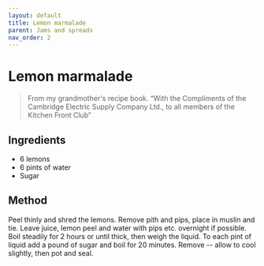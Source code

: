 ```yaml
---
layout: default
title: Lemon marmalade
parent: Jams and spreads
nav_order: 2
---
```


# Lemon marmalade

> From my grandmother's recipe book. “With the Compliments of the Cambridge 
> Electric Supply Company Ltd., to all members of the Kitchen Front Club”

## Ingredients

* 6 lemons
* 6 pints of water
* Sugar

## Method

Peel thinly and shred the lemons. Remove pith and pips, place in muslin and tie. 
Leave juice, lemon peel and water with pips etc. overnight if possible. Boil 
steadily for 2 hours or until thick, then weigh the liquid. To each pint of 
liquid add a pound of sugar and boil for 20 minutes. Remove -- allow to cool 
slightly, then pot and seal. 
